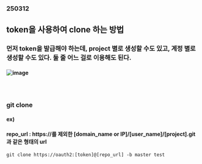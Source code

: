 ### 250312
## token을 사용하여 clone 하는 방법
### 먼저 token을 발급해야 하는데, project 별로 생성할 수도 있고, 계정 별로 생성할 수도 있다. 둘 줄 어느 걸로 이용해도 된다.
#### ![image](https://github.com/user-attachments/assets/f113f4e3-5a93-4a34-b1a2-42a190f9326f)
### <br/>

### git clone
#### ex)
#### repo_url : https://를 제외한 \[domain_name or IP\]/\[user_name\]/\[project\].git과 같은 형태의 url
```
git clone https://oauth2:[token]@[repo_url] -b master test
```
